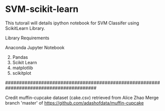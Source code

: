 # SVM-scikit-learn
This tutorail will details ipython notebook for SVM Classifer using ScikitLearn Library. 




Library Requirements

Anaconda 
Jupyter Notebook

2) Pandas
3) Scikit Learn
4) matplotlib
5) scikitplot

#########################################################################################

Credit
muffin-cupcake dataset (cake.csv) retrieved from Alice Zhao Merge branch 'master' of https://github.com/adashofdata/muffin-cupcake

